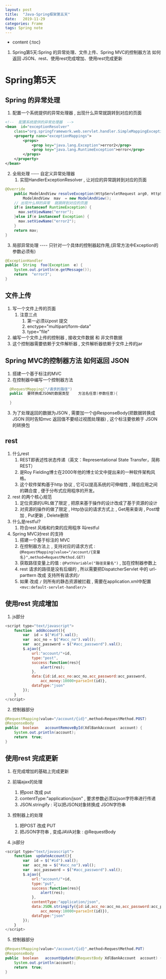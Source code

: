 ```yaml
---
layout: post
title:  "Java-Spring框架第五天"
date:   2019-11-29
categories: Frame
tags: Spring note
---
```


* content
{:toc}

1. Spring第5天:Spring 的异常处理、文件上传、Spring MVC的控制器方法 如何返回 JSON、rest、使用rest完成增加、使用rest完成更新










# Spring第5天
## Spring 的异常处理 
1. 配置一个系统提供的异常处理器 , 出现什么异常就跳转到对应的页面

```xml
<!--  配置系统提供的异常处理器  -->
<bean  id="exceptionResolver"  
    class="org.springframework.web.servlet.handler.SimpleMappingExceptionResolver">
    <property name="exceptionMappings">
        <props>
            <prop key="java.lang.Exception">error2</prop> 
            <prop key="java.lang.RuntimeException">error</prop> 
        </props>
    </property>
</bean>
``` 

2. 全局处理 ---- 自定义异常处理器 
    1. 实现HandlerExceptionResolver , 让对应的异常跳转到对应的页面 

```java
@Override
    public ModelAndView resolveException(HttpServletRequest arg0, HttpServletResponse arg1, Object arg2,Exception e) {
        ModelAndView  mav  = new ModelAndView();
    // 出现什么样的异常  就跳转到对应的页面 
    if(e instanceof RuntimeException) {
      mav.setViewName("error");
    }else if(e instanceof Exception) {
      mav.setViewName("error2");
    }
    return mav;
} 
```

3. 局部异常处理 ---- 只针对一个具体的控制器起作用,(异常方法中Exception的参数必须有)

```java
@ExceptionHandler
public  String  foo(Exception  e) {
    System.out.println(e.getMessage());
    return  "error3";
}   
```

## 文件上传  
1. 写一个文件上传的页面
    1. 注意三点  
        1. 第一必须以post 提交    
        2. enctype="multipart/form-data"
        3. type="file" 
2. 编写一个文件上传的控制器 , 接收文件数据 和 非文件数据 
3. 这个控制器需要依赖于文件解析器 , 文件解析器依赖于文件上传的jar

## Spring MVC的控制器方法 如何返回 JSON
1. 搭建一个基于标注的MVC
2. 在控制器中编写一个控制器方法   

```java
  @RequestMapping("/请求的路径")
  public  要转换成JSON的数据类型    方法名任意(参数任意){
  
  }
```

3. 为了处理返回的数据为JSON , 需要加一个@ResponseBody(把数据转换成JSON 同时告知mvc 返回值不要经过视图处理器) , 这个标注要依赖于 JSON的转换包  

## rest
1. 什么rest  
    1. REST即表述性状态传递（英文：Representational State Transfer，简称REST）
    2. 是Roy Fielding博士在2000年他的博士论文中提出来的一种软件架构风格。
    3. 这个软件架构基于http 协议 , 它可以提高系统的可伸缩性 , 降低应用之间的耦合度 , 便于分布式应用程序的开发。
2. rest 的两个核心规范 
    1. 定位资源的URL做了限定 , 把原来基于操作的设计改成了基于资源的设计 
    2. 对资源的操作的做了限定 , Http协议的请求方式上 , Get用来查询 , Post增加 , Put更新 , Delete删除 
3. 什么是restful?
    1. 符合rest 风格和约束的应用程序 叫restful
4. Spring MVC对rest 的支持
    1. 搭建一个基于标注的 MVC
    2. 在控制器方法上 , 支持对应的请求方式 : `@RequestMapping(value="/account/{变量名}",method=RequestMethod.GET)`
    3. 获取路径变量上的值 : `@PathVariable("路径变量名")` , 加在控制器参数上 
    4. rest 请求的路径是没有后缀的 , 所以需要把DispatcherServlet 中的 url-parttern  改成  支持所有请求的`/`
    5. 如果 改成 `/` 则所有的静态资源被拦截 , 需要在application.xml中配置`<mvc:default-servlet-handler/>`

## 使用rest 完成增加 
1. js部分

```js
<script type="text/javascript">
    function  addAccount(){
        var  id = $("#id").val();
        var  acc_no = $("#acc_no").val();
        var  acc_password = $("#acc_password").val();
        $.ajax({
            url:"account/"+id,
            type:"post",
            success:function(res){
                alert(res);
            },
            data:{id:id,acc_no:acc_no,acc_password:acc_password,
                acc_money:10000+parseInt(id)},
            dataType:"json"
        });
    }
</script>
```

2. 控制器部分

```java
@RequestMapping(value="/account/{id}",method=RequestMethod.POST)
@ResponseBody
public  boolean   accountRemoveById(XdlBankAccount  account) {
    System.out.println(account);
    return  true;
}   
```

## 使用rest 完成更新 
1. 在完成增加的基础上完成更新 
2. 前端ajax的处理 
    1. 把post 改成  put
    2. contentType:"application/json" , 要求参数必须以json字符串进行传递 
    3. JSON.stringify : 可以把JSON对象转换成 JSON字符串 
3. 控制器上的处理
    1. 把POST 改成 PUT
    2. 把JSON字符串 , 变成JAVA对象 : @RequestBody  
  
4. js部分

```js
<script type="text/javascript">
    function  updateAccount(){
        var  id = $("#id").val();
        var  acc_no = $("#acc_no").val();
        var  acc_password = $("#acc_password").val();
        $.ajax({
            url:"account/"+id,
            type:"put",
            success:function(res){
                alert(res);
            },
            contentType:"application/json",  
            data:JSON.stringify({id:id,acc_no:acc_no,acc_password:acc_password,
                acc_money:10000+parseInt(id)}),
            dataType:"json"
        });
    }
</script>
```

5. 控制器部分

```java
@RequestMapping(value="/account/{id}",method=RequestMethod.PUT)
@ResponseBody
public  boolean   accountUpdate(@RequestBody XdlBankAccount  account) {
    System.out.println(account);
    return  true;
} 
```











































